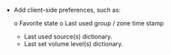 - Add client-side preferences, such as:

  o Favorite state
  o Last used group / zone time stamp

    + Last used source(s) dictionary.
    + Last set volume level(s) dictionary.
